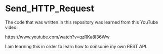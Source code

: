 # Send_HTTP_Request

The code that was written in this repository was learned from this YouTube video: 

https://www.youtube.com/watch?v=qzRKa8I36Ww

I am learning this in order to learn how to consume my own REST API.
